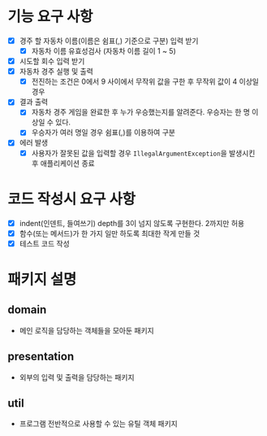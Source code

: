 # 기능 요구 사항
- [x] 경주 할 자동차 이름(이름은 쉼표(,) 기준으로 구분) 입력 받기
  - [x] 자동차 이름 유효성검사 (자동차 이름 길이 1 ~ 5)
- [x] 시도할 회수 입력 받기
- [x] 자동차 경주 실행 및 출력
  - [x] 전진하는 조건은 0에서 9 사이에서 무작위 값을 구한 후 무작위 값이 4 이상일 경우
- [x] 결과 출력
  - [x] 자동차 경주 게임을 완료한 후 누가 우승했는지를 알려준다. 우승자는 한 명 이상일 수 있다.
  - [x] 우승자가 여러 명일 경우 쉼표(,)를 이용하여 구분
- [x] 에러 발생
  - [x] 사용자가 잘못된 값을 입력할 경우 `IllegalArgumentException`을 발생시킨 후 애플리케이션 종료

# 코드 작성시 요구 사항
- [x] indent(인덴트, 들여쓰기) depth를 3이 넘지 않도록 구현한다. 2까지만 허용
- [x] 함수(또는 메서드)가 한 가지 일만 하도록 최대한 작게 만들 것
- [x] 테스트 코드 작성

# 패키지 설명
## domain
- 메인 로직을 담당하는 객체들을 모아둔 패키지
## presentation
- 외부의 입력 및 출력을 담당하는 패키지
## util
- 프로그램 전반적으로 사용할 수 있는 유틸 객체 패키지